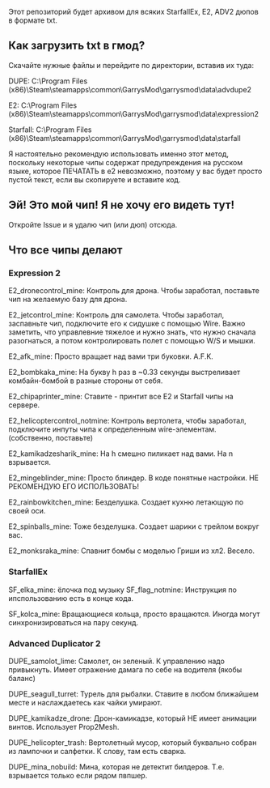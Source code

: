 Этот репозиторий будет архивом для всяких StarfallEx, E2, ADV2 дюпов в формате txt.

## Как загрузить txt в гмод?

Скачайте нужные файлы и перейдите по директории, вставив их туда:
  
  DUPE: C:\Program Files (x86)\Steam\steamapps\common\GarrysMod\garrysmod\data\advdupe2
  
  E2: C:\Program Files (x86)\Steam\steamapps\common\GarrysMod\garrysmod\data\expression2
  
  Starfall: C:\Program Files (x86)\Steam\steamapps\common\GarrysMod\garrysmod\data\starfall

Я настоятельно рекомендую использовать именно этот метод, поскольку некоторые чипы содержат предупреждения на русском языке, которое ПЕЧАТАТЬ в е2 невозможно, поэтому у вас будет просто пустой текст, если вы скопируете и вставите код.
## Эй! Это мой чип! Я не хочу его видеть тут!

Откройте Issue и я удалю чип (или дюп) отсюда.

## Что все чипы делают 

### Expression 2

E2_dronecontrol_mine: Контроль для дрона. Чтобы заработал, поставьте чип на желаемую базу для дрона. 

E2_jetcontrol_mine: Контроль для самолета. Чтобы заработал, заспавньте чип, подключите его к сидушке с помощью Wire. Важно заметить, что управлевние тяжелое и нужно знать, что нужно сначала разогнаться, а потом контролировать полет с помощью W/S и мышки.

E2_afk_mine: Просто вращает над вами три буковки. A.F.K.

E2_bombkaka_mine: На букву h раз в ~0.33 секунды выстреливает комбайн-бомбой в разные стороны от себя. 

E2_chipaprinter_mine: Ставите - принтит все Е2 и Starfall чипы на сервере. 

E2_helicoptercontrol_notmine: Контроль вертолета, чтобы заработал, подключите инпуты чипа к определенным wire-элементам. (собственно, поставьте) 

E2_kamikadzesharik_mine: На h смешно пиликает над вами. На n взрывается. 

E2_mingeblinder_mine: Просто блиндер. В коде понятные настройки. НЕ РЕКОМЕНДУЮ ЕГО ИСПОЛЬЗОВАТЬ!

E2_rainbowkitchen_mine: Безделушка. Создает кухню летающую по своей оси. 

E2_spinballs_mine: Тоже безделушка. Создает шарики с трейлом вокруг вас. 

E2_monksraka_mine: Спавнит бомбы с моделью Гриши из хл2. Весело. 

### StarfallEx

SF_elka_mine: ёлочка под музыку
SF_flag_notmine: Инструкция по ипспользованию есть в конце кода. 

SF_kolca_mine: Вращающиеся кольца, просто вращаются. Иногда могут синхронизироваться на пару секунд.

### Advanced Duplicator 2

DUPE_samolot_lime: Самолет, он зеленый. К управлению надо привыкнуть. Имеет отражение дамага по себе на водителя (якобы баланс)

DUPE_seagull_turret: Турель для рыбалки. Ставите в любом ближайшем месте и наслаждаетесь как чайки умирают.
	
DUPE_kamikadze_drone: Дрон-камикадзе, который НЕ имеет анимации винтов. Использует Prop2Mesh.

DUPE_helicopter_trash: Вертолетный мусор, который буквально собран из лампочки и салфетки. К слову, там есть сварка. 

DUPE_mina_nobuild: Мина, которая не детектит билдеров. Т.е. взрывается только если рядом пвпшер.
